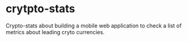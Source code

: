 # crytpto-stats
Crypto-stats about building a mobile web application to check a list of metrics about leading cryto currencies.
